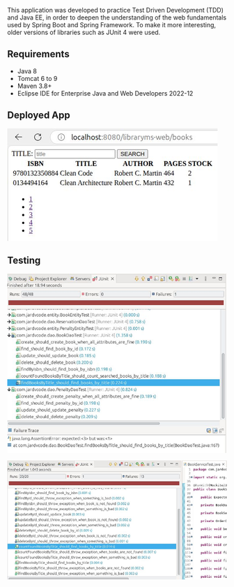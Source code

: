 This application was developed to practice Test Driven Development (TDD) and Java EE, in order to deepen the understanding of the web fundamentals used by Spring Boot and Spring Framework. To make it more interesting, older versions of libraries such as JUnit 4 were used.

## Requirements

- Java 8
- Tomcat 6 to 9
- Maven 3.8+
- Eclipse IDE for Enterprise Java and Web Developers 2022-12


## Deployed App

![Deployed App](app-started.jpg)

## Testing

![Testing](testing.jpg)

![Testing](business-testing.jpg)
